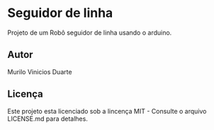 # Seguidor de linha
Projeto de um Robô seguidor de linha usando o arduino.
## Autor
Murilo Vinicios Duarte
## Licença
Este projeto esta licenciado sob a lincença MIT - Consulte o arquivo LICENSE.md para detalhes.

